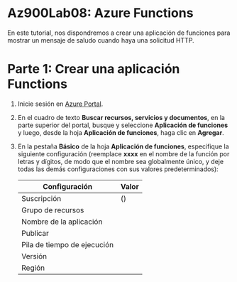 # Az900Lab08: Azure Functions
En este tutorial, nos dispondremos a crear una aplicación de funciones para mostrar un mensaje de saludo cuando haya una solicitud HTTP.

# Parte 1: Crear una aplicación Functions

1. Inicie sesión en [Azure Portal](https://portal.azure.com/).

2. En el cuadro de texto **Buscar recursos, servicios y documentos**, en la parte superior del portal, busque y seleccione **Aplicación de funciones** y luego, desde la hoja **Aplicación de funciones**, haga clic en **Agregar**.

3. En la pestaña **Básico** de la hoja **Aplicación de funciones**, especifique la siguiente configuración (reemplace **xxxx** en el nombre de la función por letras y dígitos, de modo que el nombre sea globalmente único, y deje todas las demás configuraciones con sus valores predeterminados):

   | **Configuración**           | **Valor** |
   | --------------------------- | --------- |
   | Suscripción                 | ()        |
   | Grupo de recursos           |           |
   | Nombre de la aplicación     |           |
   | Publicar                    |           |
   | Pila de tiempo de ejecución |           |
   | Versión                     |           |
   | Región                      |           |

   
